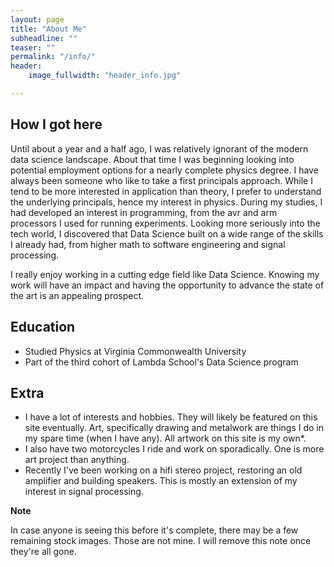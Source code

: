 ```yaml
---
layout: page
title: "About Me"
subheadline: ""
teaser: ""
permalink: "/info/"
header:
    image_fullwidth: "header_info.jpg"

---
```


## How I got here

Until about a year and a half ago, I was relatively ignorant of the modern data science landscape. About that time
I was beginning looking into potential employment options for a nearly complete physics degree. I have always been
someone who like to take a first principals approach. While I tend to be more interested in application than theory,
I prefer to understand the underlying principals, hence my interest in physics. During my studies, I had developed
an interest in programming, from the avr and arm processors I used for running experiments.  Looking more seriously
into the tech world, I discovered that Data Science built on a wide range of the skills I already had, from higher
math to software engineering and signal processing.

I really enjoy working in a cutting edge field like Data Science. Knowing my work will have an impact and having
the opportunity to advance the state of the art is an appealing prospect.

## Education

* Studied Physics at Virginia Commonwealth University
* Part of the third cohort of Lambda School's Data Science program

## Extra

* I have a lot of interests and hobbies. They will likely be featured on this site eventually. Art, specifically
drawing and metalwork are things I do in my spare time (when I have any). All artwork on this site is my own*.
* I also have two motorcycles I ride and work on sporadically. One is more art project than anything.
* Recently I've been working on a hifi stereo project, restoring an old amplifier and building speakers. This is mostly an extension of my interest in signal processing.

**Note**

In case anyone is seeing this before it's complete, there may be a few remaining stock images. Those are not mine.
I will remove this note once they're all gone.
